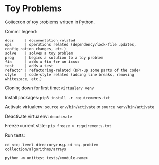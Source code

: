 # Toy Problems

Collection of toy problems written in Python.

Commit legend:

```
docs     | documentation related
ops      | operations related (dependency/lock-file updates, configuration changes, etc.)
solve    | solves a toy problem
prog     | begins a solution to a toy problem
fix      | adds a fix for an issue
test     | adds a test
refactor | refactoring-related (DRY-up some parts of the code)
style    | code-style related (adding line breaks, removing whitespace, etc.)
```
Cloning down for first time: `virtualenv venv`

Install packages: `pip3 install -r requirements.txt`

Activate virtualenv: `source env/bin/activate` or `source venv/bin/activate`

Deactivate virtualenv: `deactivate`

Freeze current state: `pip freeze > requirements.txt`

Run tests:

`cd <top-level-directory>` e.g. `cd toy-problem-collection/algorithms/arrays`

`python -m unittest tests/<module-name>`

